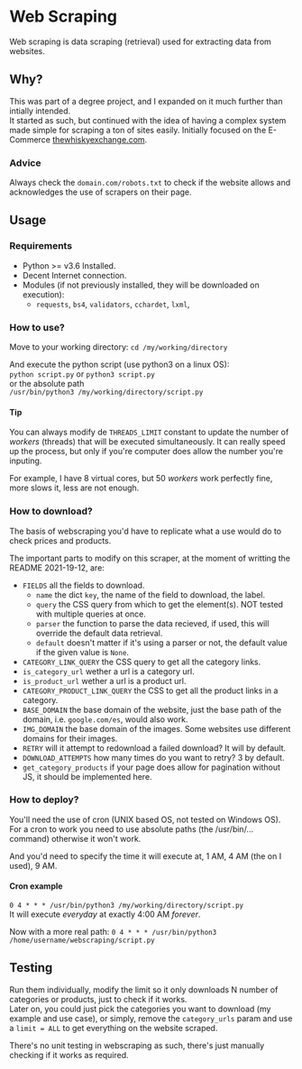 # Web Scraping #
Web scraping is data scraping (retrieval) used for extracting data from websites.

## Why?
This was part of a degree project, and I expanded on it much further than intially intended.
<br />
It started as such, but continued with the idea of having a complex system made simple for scraping a ton of sites easily. Initially focused on the E-Commerce [thewhiskyexchange.com](https://thewhiskyexchange.com).

### Advice
Always check the `domain.com/robots.txt` to check if the website allows and acknowledges the use of scrapers on their page.

## Usage
### Requirements
- Python >= v3.6 Installed.
- Decent Internet connection.
- Modules (if not previously installed, they will be downloaded on execution):
  - `requests`, `bs4`, `validators`, `cchardet`, `lxml`,

### How to use? 
Move to your working directory:
`cd /my/working/directory`

And execute the python script (use python3 on a linux OS):\
`python script.py` or `python3 script.py`\
or the absolute path\
`/usr/bin/python3 /my/working/directory/script.py`

#### Tip
You can always modify de `THREADS_LIMIT` constant to update the number of *workers* (threads) that will be executed simultaneously. It can really speed up the process, but only if you're computer does allow the number you're inputing.

For example, I have 8 virtual cores, but 50 *workers* work perfectly fine, more slows it, less are not enough.

### How to download?
The basis of webscraping you'd have to replicate what a use would do to check prices and products.

The important parts to modify on this scraper, at the moment of writting the README 2021-19-12, are:
- `FIELDS` all the fields to download.
  - `name` the dict `key`, the name of the field to download, the label.
  - `query` the CSS query from which to get the element(s). NOT tested with multiple queries at once.
  - `parser` the function to parse the data recieved, if used, this will override the default data retrieval.
  - `default` doesn't matter if it's using a parser or not, the default value if the given value is `None`.
- `CATEGORY_LINK_QUERY` the CSS query to get all the category links.
- `is_category_url` wether a url is a category url.
- `is_product_url` wether a url is a product url.
- `CATEGORY_PRODUCT_LINK_QUERY` the CSS to get all the product links in a category.
- `BASE_DOMAIN` the base domain of the website, just the base path of the domain, i.e. `google.com/es`, would also work.
- `IMG_DOMAIN` the base domain of the images. Some websites use different domains for their images.
- `RETRY` will it attempt to redownload a failed download? It will by default.
- `DOWNLOAD_ATTEMPTS` how many times do you want to retry? 3 by default.
- `get_category_products` if your page does allow for pagination without JS, it should be implemented here.

### How to deploy?
You'll need the use of cron (UNIX based OS, not tested on Windows OS).
For a cron to work you need to use absolute paths (the /usr/bin/... command) otherwise it won't work.

And you'd need to specify the time it will execute at, 1 AM, 4 AM (the on I used), 9 AM.

#### Cron example
`0 4 * * * /usr/bin/python3 /my/working/directory/script.py`\
It will execute *everyday* at exactly 4:00 AM *forever*.

Now with a more real path:
`0 4 * * * /usr/bin/python3 /home/username/webscraping/script.py`

## Testing
Run them individually, modify the limit so it only downloads N number of categories or products, just to check if it works.\
Later on, you could just pick the categories you want to download (my example and use case), or simply, remove the `category_urls` param and use a `limit = ALL` to get everything on the website scraped.

There's no unit testing in webscraping as such, there's just manually checking if it works as required.